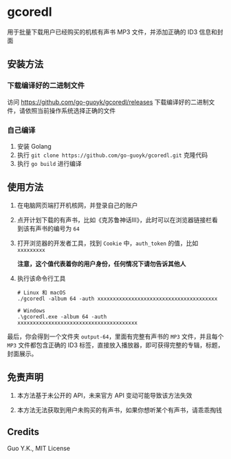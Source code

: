 # gcoredl

用于批量下载用户已经购买的机核有声书 MP3 文件，并添加正确的 ID3 信息和封面

## 安装方法

### 下载编译好的二进制文件

访问 https://github.com/go-guoyk/gcoredl/releases 下载编译好的二进制文件，请依照当前操作系统选择正确的文件

### 自己编译

1. 安装 Golang
2. 执行 `git clone https://github.com/go-guoyk/gcoredl.git` 克隆代码
3. 执行 `go build` 进行编译

## 使用方法

1. 在电脑网页端打开机核网，并登录自己的账户
2. 点开计划下载的有声书，比如《克苏鲁神话III》，此时可以在浏览器链接栏看到该有声书的编号为 `64`
3. 打开浏览器的开发者工具，找到 `Cookie` 中，`auth_token` 的值，比如 `xxxxxxxxx`

   **注意，这个值代表着你的用户身份，任何情况下请勿告诉其他人**
   
4. 执行该命令行工具

   ```shell
   # Linux 和 macOS
   ./gcoredl -album 64 -auth xxxxxxxxxxxxxxxxxxxxxxxxxxxxxxxxxxxxxxx
   
   # Windows
   .\gcoredl.exe -album 64 -auth xxxxxxxxxxxxxxxxxxxxxxxxxxxxxxxxxxxxxxx
   ```

最后，你会得到一个文件夹 `output-64`，里面有完整有声书的 `MP3` 文件，并且每个 `MP3` 文件都包含正确的 ID3 标签，直接放入播放器，即可获得完整的专辑，标题，封面展示。

## 免责声明

1. 本方法基于未公开的 API，未来官方 API 变动可能导致该方法失效

2. 本方法无法获取到用户未购买的有声书，如果你想听某个有声书，请乖乖掏钱

## Credits

Guo Y.K., MIT License
